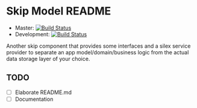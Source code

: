 Skip Model README
==================

* Master: [![Build Status](https://travis-ci.org/renegare/skip-model.png?branch=master)](https://travis-ci.org/renegare/skip-model)
* Development: [![Build Status](https://travis-ci.org/renegare/skip-model.png?branch=development)](https://travis-ci.org/renegare/skip-model)

Another skip component that provides some interfaces and a silex service provider to separate an app model/domain/business logic from the actual data storage layer of your choice.


TODO
----

- [ ] Elaborate README.md
- [ ] Documentation
